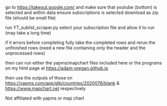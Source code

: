 go to https://takeout.google.com/
and make sure that youtube (bottom) is selected and within data ensure subscriptions is selected 
download as zip file (should be small file)

run YT_sublist_scraper.py
select your subscription file and allow it to run (may take a long time)

if it errors before completing fully
take the completed rows and rerun the unfinished rows (need a new file containing only the header and the unprocessed rows)

then can run either the yapms/mapchart files included here or the programs on my html page at https://adam-oregan.github.io

then use the outputs of those on https://yapms.com/app/glb/countries/2020078/blank & https://www.mapchart.net respectively

Not affiliated with yapms or map chart
